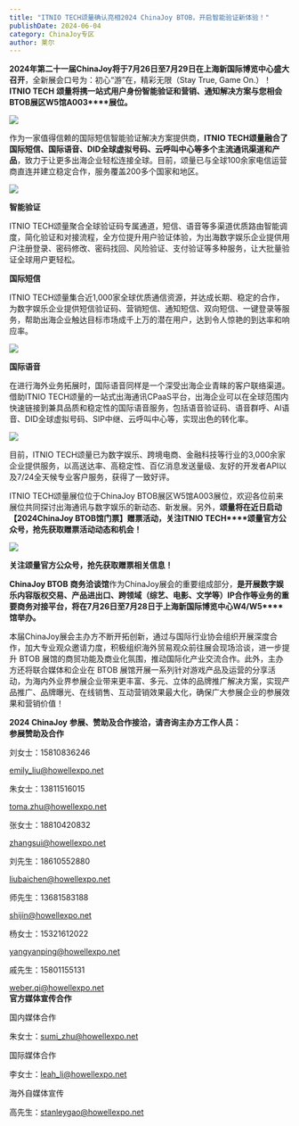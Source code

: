 ```yaml
---
title: "ITNIO TECH颂量确认亮相2024 ChinaJoy BTOB，开启智能验证新体验！"
publishDate: 2024-06-04
category: ChinaJoy专区
author: 莱尔
---
```


**2024****年第二十一届ChinaJoy****将于7****月26****日至7****月29****日在上海新国际博览中心盛大召开**，全新展会口号为：初心“游”在，精彩无限（Stay True, Game On.）！**ITNIO TECH** **颂量将携一站式用户身份智能验证和营销、通知解决方案与您相会BTOB****展区W5****馆A003****展位。**

![](https://ec-net-1251389766.cos.ap-shanghai.myqcloud.com/wp-content/uploads/2024/06/20240604215433398.png)

作为一家值得信赖的国际短信智能验证解决方案提供商，**ITNIO TECH****颂量融合了国际短信、国际语音、DID****全球虚拟号码、云呼叫中心等多个主流通讯渠道和产品**，致力于让更多出海企业轻松连接全球。目前，颂量已与全球100余家电信运营商直连并建立稳定合作，服务覆盖200多个国家和地区。

![](https://ec-net-1251389766.cos.ap-shanghai.myqcloud.com/wp-content/uploads/2024/06/20240604215435219-1024x768.jpg)

**智能验证**

ITNIO TECH颂量聚合全球验证码专属通道，短信、语音等多渠道优质路由智能调度，简化验证和对接流程，全方位提升用户验证体验，为出海数字娱乐企业提供用户注册登录、密码修改、密码找回、风险验证、支付验证等多种服务，让大批量验证全球用户更轻松。

**国际短信**

ITNIO TECH颂量集合近1,000家全球优质通信资源，并达成长期、稳定的合作，为数字娱乐企业提供短信验证码、营销短信、通知短信、双向短信、一键登录等服务，帮助出海企业触达目标市场成千上万的潜在用户，达到令人惊艳的到达率和响应率。

![](https://ec-net-1251389766.cos.ap-shanghai.myqcloud.com/wp-content/uploads/2024/06/20240604215437683-1024x768.jpg)

**国际语音**

在进行海外业务拓展时，国际语音同样是一个深受出海企业青睐的客户联络渠道。借助ITNIO TECH颂量的一站式出海通讯CPaaS平台，出海企业可以在全球范围内快速链接到兼具品质和稳定性的国际语音服务，包括语音验证码、语音群呼、AI语音、DID全球虚拟号码、SIP中继、云呼叫中心等，实现出色的转化率。

![](https://ec-net-1251389766.cos.ap-shanghai.myqcloud.com/wp-content/uploads/2024/06/20240604215439305-1024x768.jpg)

目前，ITNIO TECH颂量已为数字娱乐、跨境电商、金融科技等行业的3,000余家企业提供服务，以高送达率、高稳定性、百亿消息发送量级、友好的开发者API以及7/24全天候专业客户服务，获得了一致好评。

ITNIO TECH颂量展位位于ChinaJoy BTOB展区W5馆A003展位，欢迎各位前来展位共同探讨出海通讯与数字娱乐的新动态、新发展。另外，**颂量将在近日启动【****2024ChinaJoy BTOB****馆门票】赠票活动，关注ITNIO TECH****颂量官方公众号，抢先获取赠票活动动态和机会！**

![](https://ec-net-1251389766.cos.ap-shanghai.myqcloud.com/wp-content/uploads/2024/06/20240604215440531.png)

**关注颂量官方公众号，抢先获取赠票相关信息！**

**ChinaJoy BTOB** **商务洽谈馆**作为ChinaJoy展会的重要组成部分，**是开展数字娱乐内容版权交易、产品进出口、跨领域（综艺、电影、文学等）****IP****合作等业务的重要商务对接平台，将在7****月26****日至7****月28****日于上海新国际博览中心W4/W5****馆举办。**

本届ChinaJoy展会主办方不断开拓创新，通过与国际行业协会组织开展深度合作，加大专业观众邀请力度，积极组织海外贸易观众前往展会现场洽谈，进一步提升 BTOB 展馆的商贸功能及商业化氛围，推动国际化产业交流合作。此外，主办方还将联合媒体和企业在 BTOB 展馆开展一系列针对游戏产品及运营的分享活动，为海内外业界参展企业带来更丰富、多元、立体的品牌推广解决方案，实现产品推广、品牌曝光、在线销售、互动营销效果最大化，确保广大参展企业的参展效果和营销价值！

**2024 ChinaJoy** **参展、赞助及合作接洽，请咨询主办方工作人员：**  
**参展赞助及合作**

刘女士：15810836246

[emily\_liu@howellexpo.net](mailto:emily_liu@howellexpo.net)

朱女士：13811516015

toma.zhu@howellexpo.net

张女士：18810420832

zhangsui@howellexpo.net

刘先生：18610552880

liubaichen@howellexpo.net

师先生：13681583188

shijin@howellexpo.net

杨女士：15321612022

yangyanping@howellexpo.net

戚先生：15801155131

weber.qi@howellexpo.net  
**官方媒体宣传合作**

国内媒体合作

朱女士：[sumi\_zhu@howellexpo.net](mailto:sumi_zhu@howellexpo.net)

国际媒体合作

李女士：[leah\_li@howellexpo.net](mailto:leah_li@howellexpo.net)

海外自媒体宣传

高先生：stanleygao@howellexpo.net
